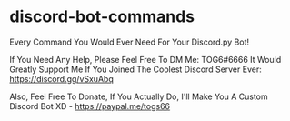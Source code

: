 # discord-bot-commands
Every Command You Would Ever Need For Your Discord.py Bot!

If You Need Any Help, Please Feel Free To DM Me: TOG6#6666
It Would Greatly Support Me If You Joined The Coolest Discord Server Ever: https://discord.gg/vSxuAbq

Also, Feel Free To Donate, If You Actually Do, I'll Make You A Custom Discord Bot XD - https://paypal.me/togs66
